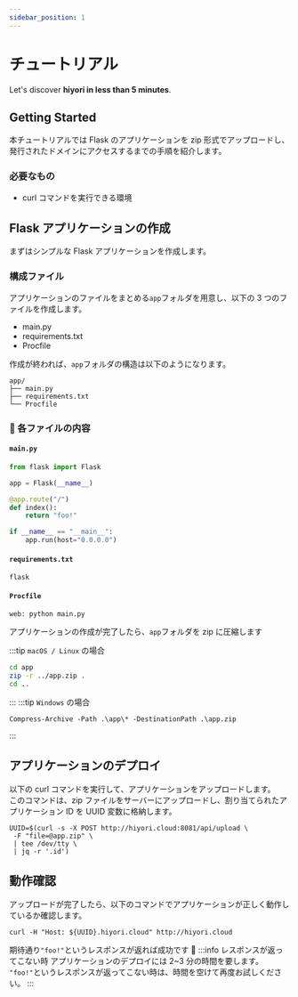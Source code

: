 ```yaml
---
sidebar_position: 1
---
```


# チュートリアル

Let's discover **hiyori in less than 5 minutes**.

## Getting Started

本チュートリアルでは Flask のアプリケーションを zip 形式でアップロードし、発行されたドメインにアクセスするまでの手順を紹介します。

### 必要なもの

- curl コマンドを実行できる環境

## Flask アプリケーションの作成

まずはシンプルな Flask アプリケーションを作成します。

### 構成ファイル

アプリケーションのファイルをまとめる`app`フォルダを用意し、以下の 3 つのファイルを作成します。

- main.py
- requirements.txt
- Procfile

作成が終われば、`app`フォルダの構造は以下のようになります。

```
app/
├── main.py
├── requirements.txt
└── Procfile
```

### 🧾 各ファイルの内容

#### `main.py`

```python
from flask import Flask

app = Flask(__name__)

@app.route("/")
def index():
    return "foo!"

if __name__ == "__main__":
    app.run(host="0.0.0.0")

```

#### `requirements.txt`

```
flask
```

#### `Procfile`

```
web: python main.py
```

アプリケーションの作成が完了したら、`app`フォルダを zip に圧縮します

:::tip `macOS / Linux` の場合

```bash
cd app
zip -r ../app.zip .
cd ..
```

:::
:::tip `Windows` の場合

```
Compress-Archive -Path .\app\* -DestinationPath .\app.zip
```

:::

## アプリケーションのデプロイ

以下の curl コマンドを実行して、アプリケーションをアップロードします。<br/>
このコマンドは、zip ファイルをサーバーにアップロードし、割り当てられたアプリケーション ID を UUID 変数に格納します。

```
UUID=$(curl -s -X POST http://hiyori.cloud:8081/api/upload \
 -F "file=@app.zip" \
 | tee /dev/tty \
 | jq -r '.id')
```

## 動作確認

アップロードが完了したら、以下のコマンドでアプリケーションが正しく動作しているか確認します。

```
curl -H "Host: ${UUID}.hiyori.cloud" http://hiyori.cloud
```

期待通り`"foo!"`というレスポンスが返れば成功です 🎉
:::info レスポンスが返ってこない時
アプリケーションのデプロイには 2~3 分の時間を要します。<br/>
`"foo!"`というレスポンスが返ってこない時は、時間を空けて再度お試しください。
:::
